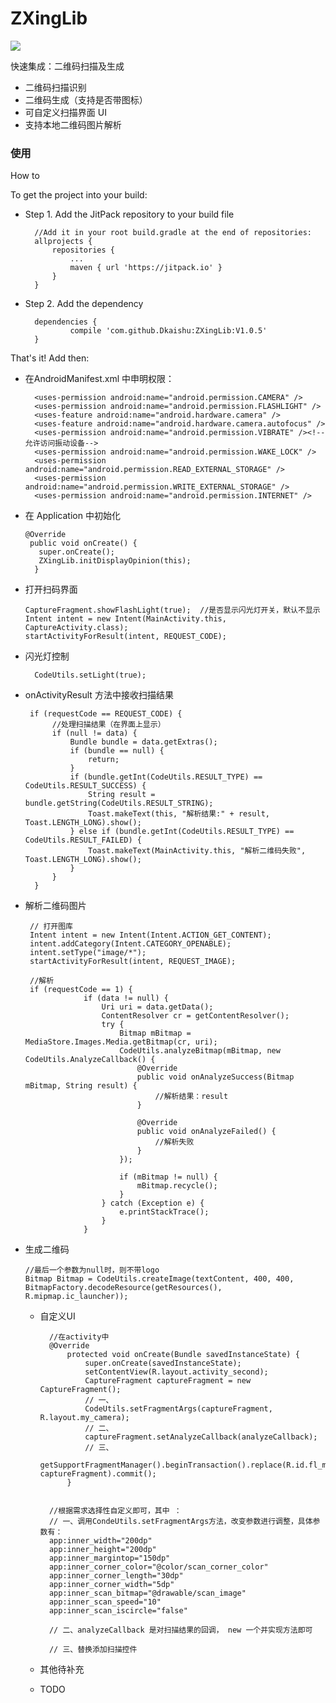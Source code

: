 # ZXingLib

[![](https://jitpack.io/v/Dkaishu/ZXingLib.svg)](https://jitpack.io/#Dkaishu/ZXingLib)

快速集成：二维码扫描及生成

- 二维码扫描识别
- 二维码生成（支持是否带图标）
- 可自定义扫描界面 UI
- 支持本地二维码图片解析

### 使用
How to

To get the project into your build:

- Step 1. Add the JitPack repository to your build file

        //Add it in your root build.gradle at the end of repositories:
        allprojects {
            repositories {
                ...
                maven { url 'https://jitpack.io' }
            }
        }
- Step 2. Add the dependency

        dependencies {
                compile 'com.github.Dkaishu:ZXingLib:V1.0.5'
        }

That's it! Add then:
- 在AndroidManifest.xml 中申明权限：

        <uses-permission android:name="android.permission.CAMERA" />
        <uses-permission android:name="android.permission.FLASHLIGHT" />
        <uses-feature android:name="android.hardware.camera" />
        <uses-feature android:name="android.hardware.camera.autofocus" />
        <uses-permission android:name="android.permission.VIBRATE" /><!--允许访问振动设备-->
        <uses-permission android:name="android.permission.WAKE_LOCK" />
        <uses-permission android:name="android.permission.READ_EXTERNAL_STORAGE" />
        <uses-permission android:name="android.permission.WRITE_EXTERNAL_STORAGE" />
        <uses-permission android:name="android.permission.INTERNET" />

 - 在 Application 中初始化
 
       @Override
        public void onCreate() {
          super.onCreate();
          ZXingLib.initDisplayOpinion(this);
         }
 
 - 打开扫码界面

       CaptureFragment.showFlashLight(true);  //是否显示闪光灯开关，默认不显示
       Intent intent = new Intent(MainActivity.this, CaptureActivity.class);
       startActivityForResult(intent, REQUEST_CODE);

 - 闪光灯控制

         CodeUtils.setLight(true);

 - onActivityResult 方法中接收扫描结果
 
        if (requestCode == REQUEST_CODE) {
             //处理扫描结果（在界面上显示）
             if (null != data) {
                 Bundle bundle = data.getExtras();
                 if (bundle == null) {
                     return;
                 }
                 if (bundle.getInt(CodeUtils.RESULT_TYPE) == CodeUtils.RESULT_SUCCESS) {
                     String result = bundle.getString(CodeUtils.RESULT_STRING);
                     Toast.makeText(this, "解析结果:" + result, Toast.LENGTH_LONG).show();
                 } else if (bundle.getInt(CodeUtils.RESULT_TYPE) == CodeUtils.RESULT_FAILED) {
                     Toast.makeText(MainActivity.this, "解析二维码失败", Toast.LENGTH_LONG).show();
                 }
             }
         }
         
 - 解析二维码图片

        // 打开图库
        Intent intent = new Intent(Intent.ACTION_GET_CONTENT);
        intent.addCategory(Intent.CATEGORY_OPENABLE);
        intent.setType("image/*");
        startActivityForResult(intent, REQUEST_IMAGE);

        //解析
        if (requestCode == 1) {
                    if (data != null) {
                        Uri uri = data.getData();
                        ContentResolver cr = getContentResolver();
                        try {
                            Bitmap mBitmap = MediaStore.Images.Media.getBitmap(cr, uri);
                            CodeUtils.analyzeBitmap(mBitmap, new CodeUtils.AnalyzeCallback() {
                                @Override
                                public void onAnalyzeSuccess(Bitmap mBitmap, String result) {
                                    //解析结果：result
                                }

                                @Override
                                public void onAnalyzeFailed() {
                                    //解析失败
                                }
                            });

                            if (mBitmap != null) {
                                mBitmap.recycle();
                            }
                        } catch (Exception e) {
                            e.printStackTrace();
                        }
                    }

  - 生成二维码

        //最后一个参数为null时，则不带logo
        Bitmap Bitmap = CodeUtils.createImage(textContent, 400, 400, BitmapFactory.decodeResource(getResources(), R.mipmap.ic_launcher));

    - 自定义UI

            //在activity中
            @Override
                protected void onCreate(Bundle savedInstanceState) {
                    super.onCreate(savedInstanceState);
                    setContentView(R.layout.activity_second);
                    CaptureFragment captureFragment = new CaptureFragment();
                    // 一、
                    CodeUtils.setFragmentArgs(captureFragment, R.layout.my_camera);
                    // 二、
                    captureFragment.setAnalyzeCallback(analyzeCallback);
                    // 三、
                    getSupportFragmentManager().beginTransaction().replace(R.id.fl_my_container, captureFragment).commit();
                }


            //根据需求选择性自定义即可，其中 ：
            // 一、调用CondeUtils.setFragmentArgs方法，改变参数进行调整，具体参数有：
            app:inner_width="200dp"
            app:inner_height="200dp"
            app:inner_margintop="150dp"
            app:inner_corner_color="@color/scan_corner_color"
            app:inner_corner_length="30dp"
            app:inner_corner_width="5dp"
            app:inner_scan_bitmap="@drawable/scan_image"
            app:inner_scan_speed="10"
            app:inner_scan_iscircle="false"

            // 二、analyzeCallback 是对扫描结果的回调， new 一个并实现方法即可

            // 三、替换添加扫描控件

    - 其他待补充

     - TODO

